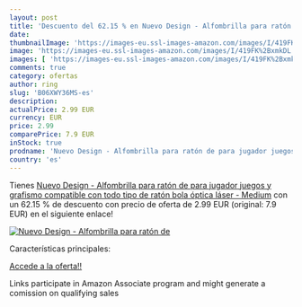 ```yaml
---
layout: post
title: 'Descuento del 62.15 % en Nuevo Design - Alfombrilla para ratón de'
date: 
thumbnailImage: 'https://images-eu.ssl-images-amazon.com/images/I/419FK%2BxmkDL._SL200_.jpg'
image: 'https://images-eu.ssl-images-amazon.com/images/I/419FK%2BxmkDL._SL200_.jpg'
images: [ 'https://images-eu.ssl-images-amazon.com/images/I/419FK%2BxmkDL._SL200_.jpg' ]
comments: true
category: ofertas
author: ring
slug: 'B06XWY36MS-es'
description:
actualPrice: 2.99 EUR
currency: EUR
price: 2.99
comparePrice: 7.9 EUR
inStock: true
prodname: 'Nuevo Design - Alfombrilla para ratón de para jugador juegos y grafismo  compatible con todo tipo de ratón  bola  óptica  láser  - Medium'
country: 'es'
---
```


Tienes [Nuevo Design - Alfombrilla para ratón de para jugador juegos y grafismo  compatible con todo tipo de ratón  bola  óptica  láser  - Medium](https://www.amazon.es/dp/B06XWY36MS/?tag=tolees-21) con un 62.15 % de descuento con precio de oferta de 2.99 EUR (original: 7.9 EUR) en el siguiente enlace!

[![Nuevo Design - Alfombrilla para ratón de](https://images-eu.ssl-images-amazon.com/images/I/419FK%2BxmkDL._SL200_.jpg)](https://www.amazon.es/dp/B06XWY36MS/?tag=tolees-21)

Características principales:


[Accede a la oferta!!](https://www.amazon.es/dp/B06XWY36MS/?tag=tolees-21)

Links participate in Amazon Associate program and might generate a comission on qualifying sales


